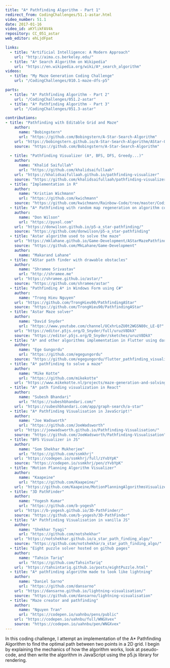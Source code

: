 ```yaml
---
title: "A* Pathfinding Algorithm - Part 1"
redirect_from: CodingChallenges/51.1-astar.html
video_number: 51.1
date: 2017-01-16
video_id: aKYlikFAV4k
repository: CC_051_astar
web_editor: ehLjdFpat

links:
  - title: "Artificial Intelligence: A Modern Approach"
    url: "http://aima.cs.berkeley.edu/"
  - title: "A* Search Algorithm on Wikipedia"
    url: "https://en.wikipedia.org/wiki/A*_search_algorithm"
videos:
  - title: "My Maze Generation Coding Challenge"
    url: "/CodingChallenges/010.1-maze-dfs-p5"

parts:
  - title: "A* Pathfinding Algorithm - Part 2"
    url: "/CodingChallenges/051.2-astar"
  - title: "A* Pathfinding Algorithm - Part 3"
    url: "/CodingChallenges/051.3-astar"

contributions:
- title: "Pathfinding with Editable Grid and Maze"
    author:
      name: "Bobingstern"
      url: "https://github.com/Bobingstern/A-Star-Search-Algorithm"
    url: "https://bobingstern.github.io/A-Star-Search-Algorithm/AStar-Optimized/index.html"
    source: "https://github.com/Bobingstern/A-Star-Search-Algorithm"
    
  - title: "Pathfinding Visualizer (A*, BFS, DFS, Greedy...)"
    author:
      name: "Khalid Saifullah"
      url: "https://github.com/khalidsaifullaah"
    url: "https://khalidsaifullaah.github.io/pathfinding-visualizer"
    source: "https://github.com/khalidsaifullaah/pathfinding-visualizer"
  - title: "Implementation in R"
    author:
      name: "Kristian Wichmann"
      url: "https://github.com/kwichmann"
    source: "https://github.com/kwichmann/Rainbow-Code/tree/master/CodingChallenges/CC_51_astar/R"
  - title: "A* Pathfinding with random map regeneration on algorithm completion"
    author:
      name: "Don Wilson"
      url: "https://pyxol.com"
    url: "https://donwilson.github.io/p5-a_star-pathfinding/"
    source: "https://github.com/donwilson/p5-a_star-pathfinding"
  - title: "Astar algorithm used to solve the maze"
    url: "https://mklahane.github.io/Game-Development/AStarMazePathfinding/"
    source: "https://github.com/MkLahane/Game-Development"
    author:
      name: "Makarand Lahane"
  - title: "AStar path finder with drawable obstacles"
    author:
      name: "Shramee Srivastav"
      url: "http://shramee.me"
    url: "https://shramee.github.io/astar/"
    source: "https://github.com/shramee/astar"
  - title: "Pathfinding A* in Windows Form using C#"
    author:
      name: "Trong Hieu Nguyen"
    url: "https://github.com/TrongHieu90/PathfindingAStar"
    source: "https://github.com/TrongHieu90/PathfindingAStar"
  - title: "Astar Maze solver"
    author:
      name: "David Snyder"
      url: "https://www.youtube.com/channel/UCxhrLoZU0t2WGSN80c_LE-Q?"
    url: "https://editor.p5js.org/D_Snyder/full/uruzV8DkX"
    source: "https://editor.p5js.org/D_Snyder/sketches/uruzV8DkX"
  - title: "A* and other algorithms implementation in Flutter using dart"
    author:
      name: "Ege Gungordu"
      url: "https://github.com/egegungordu"
    source: "https://github.com/egegungordu/flutter_pathfinding_visualizer"
  - title: "A* pathfinding to solve a maze"
    author:
      name: "Mike Kotte"
      url: "https://github.com/mikekotte"
    url: "https://www.mikekotte.nl/projects/maze-generation-and-solving"
  - title: "A* path finding visualization in React"
    author:
      name: "Subesh Bhandari"
      url: "https://subeshbhandari.com/"
    url: "https://subeshbhandari.com/app/graph-search/a-star"
  - title: "A* Pathfinding Visualisation in JavaScript!"
    author:
      name: "Joe Wadsworth"
      url: "https://github.com/JoeWadsworth"
    url: "https://joewadsworth.github.io/Pathfinding-Visualisation/"
    source: "https://github.com/JoeWadsworth/Pathfinding-Visualisation"
  - title: "BFS Visualizer in JS"
    author:
      name: "Som Shekhar Mukherjee"
      url: "https://github.com/ssmkhrj"
    url: "https://codepen.io/ssmkhrj/full/zYvbYpK"
    source: "https://codepen.io/ssmkhrj/pen/zYvbYpK"
  - title: "Motion Planning Algorithm Visualizer"
    author:
      name: "Kaapeine"
      url: "https://github.com/Kaapeine/"
    url: "https://github.com/Kaapeine/MotionPlanningAlgorithmsVisualizer/"
  - title: "3D PathFinder"
    author:
      name: "Yogesh Kumar"
      url: "https://github.com/b-yogesh"
    url: "https://b-yogesh.github.io/3D-PathFinder/"
    source: "https://github.com/b-yogesh/3D-PathFinder"
  - title: "A* Pathfinding Visualisation in vanilla JS"
    author:
      name: "Shekhar Tyagi"
      url: "https://github.com/notshekhar"
    url: "https://notshekhar.github.io/a_star_path_finding_algo/"
    source: "https://github.com/notshekhar/a_star_path_finding_algo/"
  - title: "Eight puzzle solver hosted on github pages"
    author:
      name: "Tahsin Tariq"
      url: "https://github.com/TahsinTariq"
    url: "https://tahsintariq.github.io/posts/eightPuzzle.html"
  - title: "A* pathfinding algorithm made to look like lightning"
    author:
      name: "Daniel Sarno"
      url: "https://github.com/dansarno"
    url: "https://dansarno.github.io/lightning-visualisation/"
    source: "https://github.com/dansarno/lightning-visualisation"
  - title: "Maze creator and pathfinding"
    author:
      name: "Nguyen Tran"
      url: "https://codepen.io/uahnbu/pens/public"
    url: "https://codepen.io/uahnbu/full/WNGXvex"
    source: "https://codepen.io/uahnbu/pen/WNGXvex"
---
```


In this coding challenge, I attempt an implementation of the A* Pathfinding Algorithm to find the optimal path between two points in a 2D grid.  I begin by explaining the mechanics of how the algorithm works, look at pseudo-code, and then write the algorithm in JavaScript using the p5.js library for rendering.
